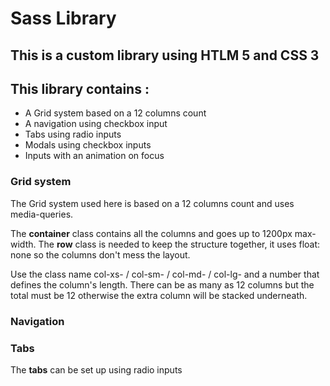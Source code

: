 # Sass Library

## This is a custom library using HTLM 5 and CSS 3

## This library contains : 

- A Grid system based on a 12 columns count
- A navigation using checkbox input
- Tabs using radio inputs 
- Modals using checkbox inputs
- Inputs with an animation on focus

### Grid system

The Grid system used here is based on a 12 columns count and uses media-queries.

The **container** class contains all the columns and goes up to 1200px max-width.
The **row** class is needed to keep the structure together, it uses float: none so the columns don't mess the layout.

Use the class name col-xs- / col-sm- / col-md- / col-lg- and a number that defines the column's length.
There can be as many as 12 columns but the total must be 12 otherwise the extra column will be stacked underneath.

### Navigation

### Tabs

The **tabs** can be set up using radio inputs
